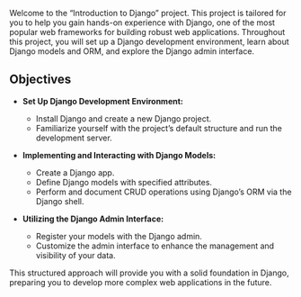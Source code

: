 Welcome to the “Introduction to Django” project. This project is tailored for you to help you gain hands-on experience with Django, one of the most popular web frameworks for building robust web applications. Throughout this project, you will set up a Django development environment, learn about Django models and ORM, and explore the Django admin interface.

## Objectives
- **Set Up Django Development Environment:**

    - Install Django and create a new Django project.
    - Familiarize yourself with the project’s default structure and run the development server.
- **Implementing and Interacting with Django Models:**

     - Create a Django app.
     - Define Django models with specified attributes.
     - Perform and document CRUD operations using Django’s ORM via the Django shell.
- **Utilizing the Django Admin Interface:**

    - Register your models with the Django admin.
    - Customize the admin interface to enhance the management and visibility of your data.
 

This structured approach will provide you with a solid foundation in Django, preparing you to develop more complex web applications in the future.
